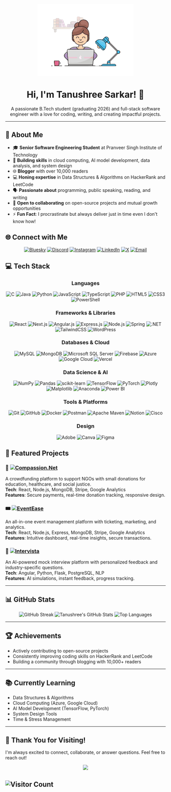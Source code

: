 <div id="header" align="center">
  <img src="https://github.com/TanushreeSarkar/About-me-/blob/main/1-unscreen.gif?raw=true" width="300" />
  <h1>Hi, I'm Tanushree Sarkar! 👋</h1>
  <p>A passionate B.Tech student (graduating 2026) and full-stack software engineer with a love for coding, writing, and creating impactful projects.</p>
</div>

---

## 💫 About Me
- 🎓 **Senior Software Engineering Student** at Pranveer Singh Institute of Technology
- 🔧 **Building skills** in cloud computing, AI model development, data analysis, and system design
- 🌐 **Blogger** with over 10,000 readers
- 💻 **Honing expertise** in Data Structures & Algorithms on HackerRank and LeetCode
- 🗣️ **Passionate about** programming, public speaking, reading, and writing
- 🤝 **Open to collaborating** on open-source projects and mutual growth opportunities
- ⚡ **Fun Fact**: I procrastinate but always deliver just in time even I don't know how!


## 🌐 Connect with Me
<div align="center">
  <a href="https://bsky.app/profile/https://www.blogger.com/blog/posts/2488428839502386348"><img src="https://img.shields.io/badge/bluesky-0285FF?style=for-the-badge&logo=bluesky&logoColor=%23FFFFFF" alt="Bluesky"></a>
  <a href="https://discord.gg/rrQbQ4XX"><img src="https://img.shields.io/badge/Discord-%237289DA.svg?style=for-the-badge&logo=discord&logoColor=white" alt="Discord"></a>
  <a href="https://instagram.com/rebel.tanu"><img src="https://img.shields.io/badge/Instagram-%23E4405F.svg?style=for-the-badge&logo=Instagram&logoColor=white" alt="Instagram"></a>
  <a href="https://linkedin.com/in/tanushree-sarkar-32635624b"><img src="https://img.shields.io/badge/LinkedIn-%230077B5.svg?style=for-the-badge&logo=linkedin&logoColor=white" alt="LinkedIn"></a>
  <a href="https://x.com/tanushreessk"><img src="https://img.shields.io/badge/X-black.svg?style=for-the-badge&logo=X&logoColor=white" alt="X"></a>
  <a href="mailto:sarkartanushree287@gmail.com"><img src="https://img.shields.io/badge/Email-D14836?style=for-the-badge&logo=gmail&logoColor=white" alt="Email"></a>
</div>

## 💻 Tech Stack
<div align="center">
  <h3>Languages</h3>
  <img src="https://img.shields.io/badge/c-%2300599C.svg?style=for-the-badge&logo=c&logoColor=white" alt="C">
  <img src="https://img.shields.io/badge/java-%23ED8B00.svg?style=for-the-badge&logo=openjdk&logoColor=white" alt="Java">
  <img src="https://img.shields.io/badge/python-3670A0?style=for-the-badge&logo=python&logoColor=ffdd54" alt="Python">
  <img src="https://img.shields.io/badge/javascript-%23323330.svg?style=for-the-badge&logo=javascript&logoColor=%23F7DF1E" alt="JavaScript">
  <img src="https://img.shields.io/badge/typescript-%23007ACC.svg?style=for-the-badge&logo=typescript&logoColor=white" alt="TypeScript">
  <img src="https://img.shields.io/badge/php-%23777BB4.svg?style=for-the-badge&logo=php&logoColor=white" alt="PHP">
  <img src="https://img.shields.io/badge/html5-%23E34F26.svg?style=for-the-badge&logo=html5&logoColor=white" alt="HTML5">
  <img src="https://img.shields.io/badge/css3-%231572B6.svg?style=for-the-badge&logo=css3&logoColor=white" alt="CSS3">
  <img src="https://img.shields.io/badge/PowerShell-%235391FE.svg?style=for-the-badge&logo=powershell&logoColor=white" alt="PowerShell">

  <h3>Frameworks & Libraries</h3>
  <img src="https://img.shields.io/badge/react-%2320232a.svg?style=for-the-badge&logo=react&logoColor=%2361DAFB" alt="React">
  <img src="https://img.shields.io/badge/Next-black?style=for-the-badge&logo=next.js&logoColor=white" alt="Next.js">
  <img src="https://img.shields.io/badge/angular.js-%23E23237.svg?style=for-the-badge&logo=angularjs&logoColor=white" alt="Angular.js">
  <img src="https://img.shields.io/badge/express.js-%23404d59.svg?style=for-the-badge&logo=express&logoColor=%2361DAFB" alt="Express.js">
  <img src="https://img.shields.io/badge/node.js-6DA55F?style=for-the-badge&logo=node.js&logoColor=white" alt="Node.js">
  <img src="https://img.shields.io/badge/spring-%236DB33F.svg?style=for-the-badge&logo=spring&logoColor=white" alt="Spring">
  <img src="https://img.shields.io/badge/.NET-5C2D91?style=for-the-badge&logo=.net&logoColor=white" alt=".NET">
  <img src="https://img.shields.io/badge/tailwindcss-%2338B2AC.svg?style=for-the-badge&logo=tailwind-css&logoColor=white" alt="TailwindCSS">
  <img src="https://img.shields.io/badge/WordPress-%23117AC9.svg?style=for-the-badge&logo=WordPress&logoColor=white" alt="WordPress">

  <h3>Databases & Cloud</h3>
  <img src="https://img.shields.io/badge/mysql-4479A1.svg?style=for-the-badge&logo=mysql&logoColor=white" alt="MySQL">
  <img src="https://img.shields.io/badge/MongoDB-%234ea94b.svg?style=for-the-badge&logo=mongodb&logoColor=white" alt="MongoDB">
  <img src="https://img.shields.io/badge/Microsoft%20SQL%20Server-CC2927?style=for-the-badge&logo=microsoft%20sql%20server&logoColor=white" alt="Microsoft SQL Server">
  <img src="https://img.shields.io/badge/firebase-a08021?style=for-the-badge&logo=firebase&logoColor=ffcd34" alt="Firebase">
  <img src="https://img.shields.io/badge/azure-%230072C6.svg?style=for-the-badge&logo=microsoftazure&logoColor=white" alt="Azure">
  <img src="https://img.shields.io/badge/GoogleCloud-%234285F4.svg?style=for-the-badge&logo=google-cloud&logoColor=white" alt="Google Cloud">
  <img src="https://img.shields.io/badge/vercel-%23000000.svg?style-for-the-badge&logo=vercel&logoColor=white" alt="Vercel">

  <h3>Data Science & AI</h3>
  <img src="https://img.shields.io/badge/numpy-%23013243.svg?style=for-the-badge&logo=numpy&logoColor=white" alt="NumPy">
  <img src="https://img.shields.io/badge/pandas-%23150458.svg?style=for-the-badge&logo=pandas&logoColor=white" alt="Pandas">
  <img src="https://img.shields.io/badge/scikit--learn-%23F7931E.svg?style-for-the-badge&logo=scikit-learn&logoColor=white" alt="scikit-learn">
  <img src="https://img.shields.io/badge/TensorFlow-%23FF6F00.svg?style-for-the-badge&logo=TensorFlow&logoColor=white" alt="TensorFlow">
  <img src="https://img.shields.io/badge/PyTorch-%23EE4C2C.svg?style-for-the-badge&logo=PyTorch&logoColor=white" alt="PyTorch">
  <img src="https://img.shields.io/badge/Plotly-%233F4F75.svg?style=for-the-badge&logo=plotly&logoColor=white" alt="Plotly">
  <img src="https://img.shields.io/badge/Matplotlib-%23ffffff.svg?style=for-the-badge&logo=Matplotlib&logoColor=black" alt="Matplotlib">
  <img src="https://img.shields.io/badge/Anaconda-%2344A833.svg?style=for-the-badge&logo=anaconda&logoColor=white" alt="Anaconda">
  <img src="https://img.shields.io/badge/power_bi-F2C811?style=for-the-badge&logo=powerbi&logoColor=black" alt="Power BI">

  <h3>Tools & Platforms</h3>
  <img src="https://img.shields.io/badge/git-%23F05033.svg?style-for-the-badge&logo=git&logoColor=white" alt="Git">
  <img src="https://img.shields.io/badge/github-%23121011.svg?style=for-the-badge&logo=github&logoColor=white" alt="GitHub">
  <img src="https://img.shields.io/badge/docker-%230db7ed.svg?style-for-the-badge&logo=docker&logoColor=white" alt="Docker">
  <img src="https://img.shields.io/badge/Postman-FF6C37?style=for-the-badge&logo=postman&logoColor=white" alt="Postman">
  <img src="https://img.shields.io/badge/Apache%20Maven-C71A36?style=for-the-badge&logo=Apache%20Maven&logoColor=white" alt="Apache Maven">
  <img src="https://img.shields.io/badge/Notion-%23000000.svg?style-for-the-badge&logo=notion&logoColor=white" alt="Notion">
  <img src="https://img.shields.io/badge/cisco-%23049fd9.svg?style-for-the-badge&logo=cisco&logoColor=black" alt="Cisco">

  <h3>Design</h3>  <img src="https://img.shields.io/badge/adobe-%23FF0000.svg?style=for-the-badge&logo=adobe&logoColor=white" alt="Adobe">  <img src="https://img.shields.io/badge/Canva-%2300C4CC.svg?style=for-the-badge&logo=Canva&logoColor=white" alt="Canva">  <img src="https://img.shields.io/badge/figma-%23F24E1E.svg?style-for-the-badge&logo=figma&logoColor=white" alt="Figma">
</div>


## 🌟 Featured Projects

### 🚀 [![Compassion.Net](https://img.shields.io/badge/Visit-Compassion.Net-blue?style=for-the-badge)](https://compassion-net.vercel.app/)
A crowdfunding platform to support NGOs with small donations for education, healthcare, and social justice.  
**Tech**: React, Node.js, MongoDB, Stripe, Google Analytics  
**Features**: Secure payments, real-time donation tracking, responsive design.


### 🎟️ [![EventEase](https://img.shields.io/badge/View-EventEase-brightgreen?style=for-the-badge)](https://github.com/TanushreeSarkar/EventEase)
An all-in-one event management platform with ticketing, marketing, and analytics.  
**Tech**: React, Node.js, Express, MongoDB, Stripe, Google Analytics  
**Features**: Intuitive dashboard, real-time insights, secure transactions.


### 🤖 [![Intervista](https://img.shields.io/badge/Explore-Intervista-purple?style=for-the-badge)](https://github.com/TanushreeSarkar/InterVista)
An AI-powered mock interview platform with personalized feedback and industry-specific questions.  
**Tech**: Angular, Python, Flask, PostgreSQL, NLP  
**Features**: AI simulations, instant feedback, progress tracking.

---

## 📊 GitHub Stats
<div align="center">
  <img src="https://github-readme-streak-stats.herokuapp.com?user=TanushreeSarkar&theme=highcontrast" alt="GitHub Streak")](https://git.io/streak-stats)/>
  <img src="https://github-readme-stats.vercel.app/api?username=TanushreeSarkar&show_icons=true&theme=highcontrast" alt="Tanushree's GitHub Stats" />
  <img src="https://github-readme-stats.vercel.app/api/top-langs/?username=TanushreeSarkar&layout=donut&theme=highcontrast" alt="Top Languages" />
</div>

---

## 🏆 Achievements
- Actively contributing to open-source projects
- Consistently improving coding skills on HackerRank and LeetCode
- Building a community through blogging with 10,000+ readers

---

## 📚 Currently Learning
- Data Structures & Algorithms
- Cloud Computing (Azure, Google Cloud)
- AI Model Development (TensorFlow, PyTorch)
- System Design Tools
- Time & Stress Management

---

## 🙌 Thank You for Visiting!
I'm always excited to connect, collaborate, or answer questions. Feel free to reach out!

<div align="center">
  <img src="https://media.tenor.com/9Jlp55r7G1oAAAAj/milk-and-mocha.gif" width="300" />
</div>


## ![Visitor Count](https://visitor-badge.laobi.icu/badge?page_id=TanushreeSarkar.repo-name&left_color=gray&right_color=blue)
